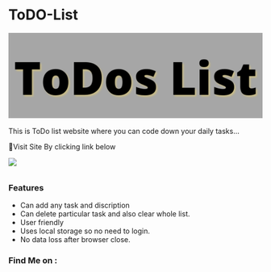 # ToDO-List
<p align="center">
  <img src="imgs/logo.png">
</p>

This is ToDo list website where you can code down your daily tasks...

🔗Visit Site By clicking link below
<p align="left">
  <a href="https://epic-designer.github.io/ToDO-List/" target="blank"><img src="https://img.shields.io/badge/Visit-red?style=for-the-badge&logo=github"></a>
</p>

##

### Features

- Can add any task and discription
- Can delete particular task and also clear whole list. 
- User friendly
- Uses local storage so no need to login.
- No data loss after browser close.
  

### Find Me on :
<!-- <p align="left">
  <a href="https://github.com/htr-tech" target="_blank"><img src="https://img.shields.io/badge/Github-HTR--TECH-green?style=for-the-badge&logo=github"></a>
  <a href="https://www.instagram.com/tahmid.rayat" target="_blank"><img src="https://img.shields.io/badge/IG-%40tahmid.rayat-red?style=for-the-badge&logo=instagram"></a>
  <a href="https://m.me/tahmid.rayat.official" target="_blank"><img src="https://img.shields.io/badge/Chat-Messenger-blue?style=for-the-badge&logo=messenger"></a>
</p>
 -->
